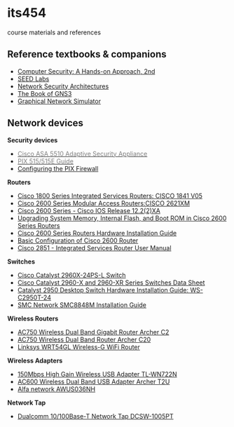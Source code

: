 # its454
course materials and references

## Reference textbooks & companions
* [Computer Security: A Hands-on Approach, 2nd](https://www.handsonsecurity.net/)
* [SEED Labs](https://seedsecuritylabs.org/)
* [Network Security Architectures](https://www.oreilly.com/library/view/network-security-architectures/158705115X/)
* [The Book of GNS3](https://www.oreilly.com/library/view/the-book-of/9781457189913/)
* [Graphical Network Simulator](https://www.gns3.com/)

## Network devices

**Security devices**
* [<span style="color:gray">Cisco ASA 5510 Adaptive Security Appliance</span>](https://www.cisco.com/c/en/us/support/security/asa-5510-adaptive-security-appliance/model.html)
* [<span style="color:gray">PIX 515/515E Guide</span>](https://www.cisco.com/en/US/docs/security/pix/pix70/hw/installation/guide/515.pdf)
* [Configuring the PIX Firewall](https://www.cisco.com/en/US/docs/security/pix/pix50/configuration/guide/config.pdf)

**Routers**
* [Cisco 1800 Series Integrated Services Routers: CISCO 1841 V05](https://www.cisco.com/c/en/us/support/routers/1800-series-integrated-services-routers-isr/tsd-products-support-series-home.html)
* [Cisco 2600 Series Modular Access Routers:CISCO 2621XM](https://www.cisco.com/c/en/us/products/collateral/routers/2600-series-multiservice-platforms/product_data_sheet0900aecd800fa5be.html)
* [Cisco 2600 Series - Cisco IOS Release 12.2(2)XA](https://www.cisco.com/c/en/us/td/docs/ios/12_2/12_2x/12_2xa/release/notes/rn2600xa.html)
* [Upgrading System Memory, Internal Flash, and Boot ROM in Cisco 2600 Series Routers](https://www.cisco.com/c/en/us/td/docs/routers/access/2600/hardware/installation/notes/2600mem.html)
* [Cisco 2600 Series Routers Hardware Installation Guide](http://cna.mamk.fi/public/cisco/Ohjeet/Routers_Docs/Catalyst%202600/2600hig.pdf)
* [Basic Configuration of Cisco 2600 Router](https://ttcshelbyville.files.wordpress.com/2013/08/cisco.pdf)
* [Cisco 2851 - Integrated Services Router User Manual](https://www.manualslib.com/products/Cisco-2851-Integrated-Services-Router-2744.html)

**Switches**
* [Cisco Catalyst 2960X-24PS-L Switch](https://www.cisco.com/c/en/us/support/switches/catalyst-2960x-24ps-l-switch/model.html)
* [Cisco Catalyst 2960-X and 2960-XR Series Switches Data Sheet](https://www.cisco.com/c/en/us/products/collateral/switches/catalyst-2960-x-series-switches/datasheet_c78-728232.html)
* [Catalyst 2950 Desktop Switch Hardware Installation Guide: WS-C2950T-24](https://www.cisco.com/en/US/docs/switches/lan/catalyst2950/hardware/installation/legacy/hig2950_3.pdf)
* [SMC Network SMC8848M Installation Guide](http://na.smc.com/EOL_Product_Download/mn/MN_SMC88xxM_ING.pdf)

**Wireless Routers**
* [AC750 Wireless Dual Band Gigabit Router Archer C2](https://www.tp-link.com/us/home-networking/wifi-router/archer-c2/)
* [AC750 Wireless Dual Band Router Archer C20](https://www.tp-link.com/us/home-networking/wifi-router/archer-c20/)
* [Linksys WRT54GL Wireless-G WiFi Router](https://www.linksys.com/us/p/P-WRT54GL/)

**Wireless Adapters**
* [150Mbps High Gain Wireless USB Adapter TL-WN722N](https://www.tp-link.com/us/home-networking/usb-adapter/tl-wn722n/)
* [AC600 Wireless Dual Band USB Adapter Archer T2U](https://www.tp-link.com/us/home-networking/usb-adapter/archer-t2u/)
* [Alfa network AWUS036NH](https://www.alfa.com.tw/products_detail/8.htm)

**Network Tap** 
* [Dualcomm 10/100Base-T Network Tap DCSW-1005PT](https://www.dualcomm.com/products/usb-powered-10-100base-t-network-tap)